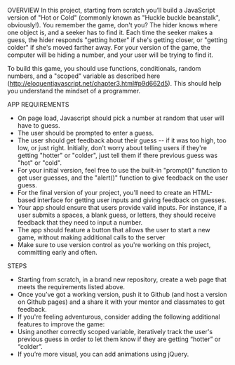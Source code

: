OVERVIEW
In this project, starting from scratch you’ll build a JavaScript version of "Hot or Cold" (commonly known as "Huckle buckle beanstalk", obviously!). You remember the game, don't you? The hider knows where one object is, and a seeker has to find it. Each time the seeker makes a guess, the hider responds "getting hotter" if she's getting closer, or "getting colder" if she's moved farther away. For your version of the game, the computer will be hiding a number, and your user will be trying to find it.

To build this game, you should use functions, conditionals, random numbers, and a "scoped" variable as described here (http://eloquentjavascript.net/chapter3.html#p9d662d5). This should help you understand the mindset of a programmer.

APP REQUIREMENTS
- On page load, Javascript should pick a number at random that user will have to guess.
- The user should be prompted to enter a guess.
- The user should get feedback about their guess -- if it was too high, too low, or just right. Initially, don't worry about telling users if they're getting "hotter" or "colder", just tell them if there previous guess was "hot" or "cold".
- For your initial version, feel free to use the built-in "prompt()" function to get user guesses, and the "alert()" function to give feedback on the user guess.
- For the final version of your project, you'll need to create an HTML-based interface for getting user inputs and giving feedback on guesses.
- Your app should ensure that users provide valid inputs. For instance, if a user submits a spaces, a blank guess, or letters, they should receive feedback that they need to input a number.
- The app should feature a button that allows the user to start a new game, without making additional calls to the server
- Make sure to use version control as you're working on this project, committing early and often.

STEPS
- Starting from scratch, in a brand new repository, create a web page that meets the requirements listed above.
- Once you’ve got a working version, push it to Github (and host a version on Github pages) and a share it with your mentor and classmates to get feedback.
- If you're feeling adventurous, consider adding the following additional features to improve the game:
- Using another correctly scoped variable, iteratively track the user's previous guess in order to let them know if they are getting “hotter” or “colder”.
- If you’re more visual, you can add animations using jQuery.